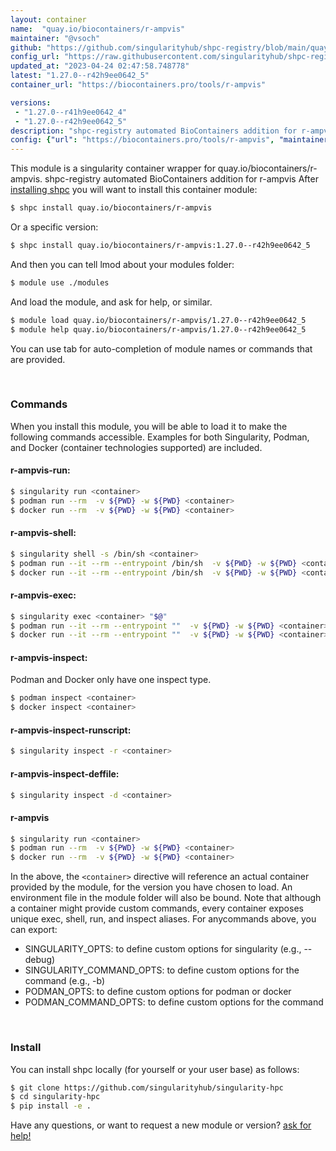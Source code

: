 ```yaml
---
layout: container
name:  "quay.io/biocontainers/r-ampvis"
maintainer: "@vsoch"
github: "https://github.com/singularityhub/shpc-registry/blob/main/quay.io/biocontainers/r-ampvis/container.yaml"
config_url: "https://raw.githubusercontent.com/singularityhub/shpc-registry/main/quay.io/biocontainers/r-ampvis/container.yaml"
updated_at: "2023-04-24 02:47:58.748778"
latest: "1.27.0--r42h9ee0642_5"
container_url: "https://biocontainers.pro/tools/r-ampvis"

versions:
 - "1.27.0--r41h9ee0642_4"
 - "1.27.0--r42h9ee0642_5"
description: "shpc-registry automated BioContainers addition for r-ampvis"
config: {"url": "https://biocontainers.pro/tools/r-ampvis", "maintainer": "@vsoch", "description": "shpc-registry automated BioContainers addition for r-ampvis", "latest": {"1.27.0--r42h9ee0642_5": "sha256:b27ef38ca5c43156ecf172daea440effb2574ffa13830c2ca6575201dd4cbea7"}, "tags": {"1.27.0--r41h9ee0642_4": "sha256:1973dfdc21e256b0bcff8db72d413e083384f3dd3aa17771409a9f9ffa567dd4", "1.27.0--r42h9ee0642_5": "sha256:b27ef38ca5c43156ecf172daea440effb2574ffa13830c2ca6575201dd4cbea7"}, "docker": "quay.io/biocontainers/r-ampvis"}
---
```


This module is a singularity container wrapper for quay.io/biocontainers/r-ampvis.
shpc-registry automated BioContainers addition for r-ampvis
After [installing shpc](#install) you will want to install this container module:


```bash
$ shpc install quay.io/biocontainers/r-ampvis
```

Or a specific version:

```bash
$ shpc install quay.io/biocontainers/r-ampvis:1.27.0--r42h9ee0642_5
```

And then you can tell lmod about your modules folder:

```bash
$ module use ./modules
```

And load the module, and ask for help, or similar.

```bash
$ module load quay.io/biocontainers/r-ampvis/1.27.0--r42h9ee0642_5
$ module help quay.io/biocontainers/r-ampvis/1.27.0--r42h9ee0642_5
```

You can use tab for auto-completion of module names or commands that are provided.

<br>

### Commands

When you install this module, you will be able to load it to make the following commands accessible.
Examples for both Singularity, Podman, and Docker (container technologies supported) are included.

#### r-ampvis-run:

```bash
$ singularity run <container>
$ podman run --rm  -v ${PWD} -w ${PWD} <container>
$ docker run --rm  -v ${PWD} -w ${PWD} <container>
```

#### r-ampvis-shell:

```bash
$ singularity shell -s /bin/sh <container>
$ podman run --it --rm --entrypoint /bin/sh  -v ${PWD} -w ${PWD} <container>
$ docker run --it --rm --entrypoint /bin/sh  -v ${PWD} -w ${PWD} <container>
```

#### r-ampvis-exec:

```bash
$ singularity exec <container> "$@"
$ podman run --it --rm --entrypoint ""  -v ${PWD} -w ${PWD} <container> "$@"
$ docker run --it --rm --entrypoint ""  -v ${PWD} -w ${PWD} <container> "$@"
```

#### r-ampvis-inspect:

Podman and Docker only have one inspect type.

```bash
$ podman inspect <container>
$ docker inspect <container>
```

#### r-ampvis-inspect-runscript:

```bash
$ singularity inspect -r <container>
```

#### r-ampvis-inspect-deffile:

```bash
$ singularity inspect -d <container>
```



#### r-ampvis

```bash
$ singularity run <container>
$ podman run --rm  -v ${PWD} -w ${PWD} <container>
$ docker run --rm  -v ${PWD} -w ${PWD} <container>
```


In the above, the `<container>` directive will reference an actual container provided
by the module, for the version you have chosen to load. An environment file in the
module folder will also be bound. Note that although a container
might provide custom commands, every container exposes unique exec, shell, run, and
inspect aliases. For anycommands above, you can export:

 - SINGULARITY_OPTS: to define custom options for singularity (e.g., --debug)
 - SINGULARITY_COMMAND_OPTS: to define custom options for the command (e.g., -b)
 - PODMAN_OPTS: to define custom options for podman or docker
 - PODMAN_COMMAND_OPTS: to define custom options for the command

<br>

### Install

You can install shpc locally (for yourself or your user base) as follows:

```bash
$ git clone https://github.com/singularityhub/singularity-hpc
$ cd singularity-hpc
$ pip install -e .
```

Have any questions, or want to request a new module or version? [ask for help!](https://github.com/singularityhub/singularity-hpc/issues)